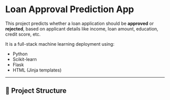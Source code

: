 # Loan Approval Prediction App

This project predicts whether a loan application should be **approved** or **rejected**, based on applicant details like income, loan amount, education, credit score, etc.

It is a full-stack machine learning deployment using:
- Python
- Scikit-learn
- Flask
- HTML (Jinja templates)

---

## 🚀 Project Structure

